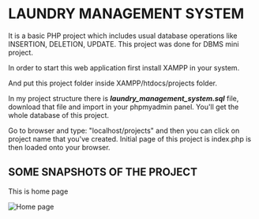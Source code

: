 # LAUNDRY MANAGEMENT SYSTEM


It is a basic PHP project which includes usual database operations like INSERTION, DELETION, UPDATE. This project was done for DBMS mini project.

In order to start this web application first install XAMPP in your system.

And put this project folder inside XAMPP/htdocs/projects folder.

In my project structure there is **_laundry_management_system.sql_** file, download that file and import in your phpmyadmin panel. You'll get the whole database of this project.

Go to browser and type: "localhost/projects" and then you can click on project name that you've created. Initial page of this project is index.php is then loaded onto your browser.  


## SOME SNAPSHOTS OF THE PROJECT

This is home page

![Home page](HomePage.webp)
